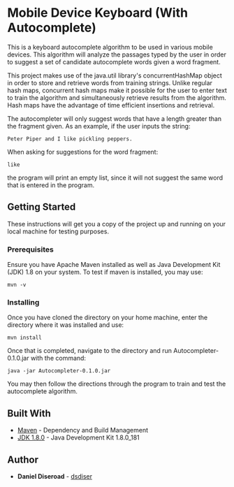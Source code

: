 # Mobile Device Keyboard (With Autocomplete)

This is a keyboard autocomplete algorithm to be used in various mobile devices. This algorithm will analyze the passages 
typed by the user in order to suggest a set of candidate autocomplete words given a word fragment.

This project makes use of the java.util library's concurrentHashMap object in order to store and retrieve words from training strings.
Unlike regular hash maps, concurrent hash maps make it possible for the user to enter text to train the algorithm and simultaneously 
retrieve results from the algorithm. Hash maps have the advantage of time efficient insertions and retrieval.

The autocompleter will only suggest words that have a length greater than the fragment given. As an example, if the user inputs the string:

```
Peter Piper and I like pickling peppers. 
```
When asking for suggestions for the word fragment: 
```
like
```
the program will print an empty list, since it will not suggest the same word that is entered in the program. 

## Getting Started

These instructions will get you a copy of the project up and running on your local machine for testing purposes. 

### Prerequisites

Ensure you have Apache Maven installed as well as Java Development Kit (JDK) 1.8 on your system. To test if maven is installed, you may use:

```
mvn -v
```

### Installing

Once you have cloned the directory on your home machine, enter the directory where it was installed and use:

```
mvn install
```

Once that is completed, navigate to the directory and run Autocompleter-0.1.0.jar with the command:

```
java -jar Autocompleter-0.1.0.jar
```

You may then follow the directions through the program to train and test the autocomplete algorithm. 

## Built With

* [Maven](https://maven.apache.org/) - Dependency and Build Management
* [JDK 1.8.0](https://www.oracle.com/technetwork/java/javase/downloads/jdk8-downloads-2133151.html) - Java Development Kit 1.8.0_181

## Author

* **Daniel Diseroad** - [dsdiser](https://github.com/dsdiser)


